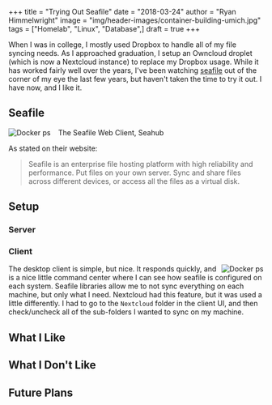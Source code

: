 +++
title  = "Trying Out Seafile"
date   = "2018-03-24"
author = "Ryan Himmelwright"
image  = "img/header-images/container-building-umich.jpg"
tags   = ["Homelab", "Linux", "Database",]
draft  = true
+++

When I was in college, I mostly used Dropbox to handle all of my file syncing
needs. As I approached graduation, I setup an Owncloud droplet (which is now a
Nextcloud instance) to replace my Dropbox usage. While it has worked fairly well
over the years, I've been watching [seafile](https://www.seafile.com/en/home/)
out of the corner of my eye the last few years, but haven't taken the time to
try it out. I have now, and I like it.


<!--more-->

## Seafile

<a href="../../img/posts/trying-out-seafile/seahub-web.png"><img src="../../img/posts/trying-out-seafile/seahub-web.png" style="max-width: 100%; float: left; margin: 0px 15px 0px 0px;" alt="Docker ps" /></a>
<div class="caption">The Seafile Web Client, Seahub</div>

As stated on their website:

>Seafile is an enterprise file hosting platform with high reliability and
>performance. Put files on your own server. Sync and share files across
>different devices, or access all the files as a virtual disk.


## Setup

### Server

### Client

<a href="../../img/posts/trying-out-seafile/seafile-client.png"><img src="../../img/posts/trying-out-seafile/seafile-client.png" style="max-width: 100%; float: right; margin: 0px 0px 0px 0px;" alt="Docker ps" /></a>


The desktop client is simple, but nice. It responds quickly, and is a nice
little command center where I can see how seafile is configured on each system.
Seafile libraries allow me to not sync everything on each machine, but only what
I need. Nextcloud had this feature, but it was used a little differently. I had
to go to the `Nextcloud` folder in the client UI, and then check/uncheck all of
the sub-folders I wanted to sync on my machine.

## What I Like



## What I Don't Like

## Future Plans

